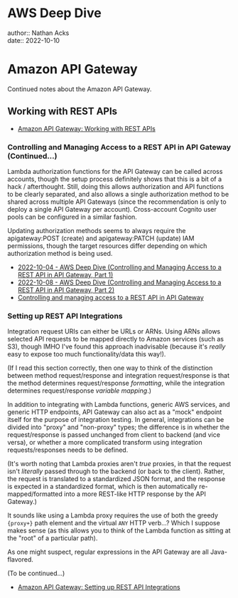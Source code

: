 # AWS Deep Dive

author:: Nathan Acks  
date:: 2022-10-10

# Amazon API Gateway

Continued notes about the Amazon API Gateway.

## Working with REST APIs

* [Amazon API Gateway: Working with REST APIs](https://docs.aws.amazon.com/apigateway/latest/developerguide/apigateway-rest-api.html)

### Controlling and Managing Access to a REST API in API Gateway (Continued...)

Lambda authorization functions for the API Gateway can be called across accounts, though the setup process definitely shows that this is a bit of a hack / afterthought. Still, doing this allows authorization and API functions to be clearly separated, and also allows a single authorization method to be shared across multiple API Gateways (since the recommendation is only to deploy a single API Gateway per account). Cross-account Cognito user pools can be configured in a similar fashion.

Updating authorization methods seems to always require the apigateway:POST (create) and apigateway:PATCH (update) IAM permissions, though the target resources differ depending on which authorization method is being used.

* [2022-10-04 - AWS Deep Dive (Controlling and Managing Access to a REST API in API Gateway, Part 1)](2022-10-04-aws-deep-dive.md)
* [2022-10-08 - AWS Deep Dive (Controlling and Managing Access to a REST API in API Gateway, Part 2)](2022-10-08-aws-deep-dive.md)
* [Controlling and managing access to a REST API in API Gateway](https://docs.aws.amazon.com/apigateway/latest/developerguide/apigateway-control-access-to-api.html)

### Setting up REST API Integrations

Integration request URIs can either be URLs or ARNs. Using ARNs allows selected API requests to be mapped directly to Amazon services (such as S3), though IMHO I've found this approach inadvisable (because it's *really* easy to expose too much functionality/data this way!).

(If I read this section correctly, then one way to think of the distinction between method request/response and integration request/response is that the method determines request/response *formatting*, while the integration determines request/response *variable mapping*.)

In addition to integrating with Lambda functions, generic AWS services, and generic HTTP endpoints, API Gateway can also act as a "mock" endpoint itself for the purpose of integration testing. In general, integrations can be divided into "proxy" and "non-proxy" types; the difference is in whether the request/response is passed unchanged from client to backend (and vice versa), or whether a more complicated transform using integration requests/responses needs to be defined.

(It's worth noting that Lambda proxies aren't *true* proxies, in that the request isn't *literally* passed through to the backend (or back to the client). Rather, the request is translated to a standardized JSON format, and the response is expected in a standardized format, which is then automatically re-mapped/formatted into a more REST-like HTTP response by the API Gateway.)

It sounds like using a Lambda proxy requires the use of both the greedy `{proxy+}` path element and the virtual `ANY` HTTP verb...? Which I suppose makes sense (as this allows you to think of the Lambda function as sitting at the "root" of a particular path).

As one might suspect, regular expressions in the API Gateway are all Java-flavored.

(To be continued...)

* [Amazon API Gateway: Setting up REST API Integrations](https://docs.aws.amazon.com/apigateway/latest/developerguide/how-to-integration-settings.html)
